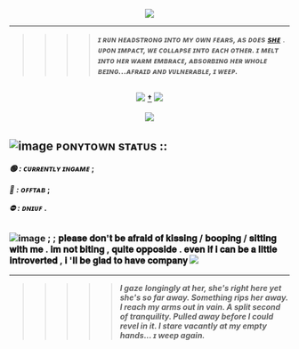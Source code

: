 <p align="center">

<img src="https://github.com/user-attachments/assets/ecce06cb-74b6-4812-a0e6-874db3301c13">

</p>

---
> >>> **_ɪ ʀᴜɴ ʜᴇᴀᴅsᴛʀᴏɴɢ ɪɴᴛᴏ ᴍʏ ᴏᴡɴ ꜰᴇᴀʀs, ᴀs ᴅᴏᴇs_** [**_sʜᴇ_**](https://github.com/bjornthesomberlain) . **_ᴜᴘᴏɴ ɪᴍᴘᴀᴄᴛ, ᴡᴇ ᴄᴏʟʟᴀᴘsᴇ ɪɴᴛᴏ ᴇᴀᴄʜ ᴏᴛʜᴇʀ. ɪ ᴍᴇʟᴛ ɪɴᴛᴏ ʜᴇʀ ᴡᴀʀᴍ ᴇᴍʙʀᴀᴄᴇ, ᴀʙsᴏʀʙɪɴɢ ʜᴇʀ ᴡʜᴏʟᴇ ʙᴇɪɴɢ...ᴀꜰʀᴀɪᴅ ᴀɴᴅ ᴠᴜʟɴᴇʀᴀʙʟᴇ, ɪ ᴡᴇᴇᴘ._**
##
<p align="center">
  <img src="https://64.media.tumblr.com/c921b2daca7cd15e69c61eb59cd2f454/86d9d9a71edef0af-f1/s250x400/def38be09644b8cc5d9520c7f451f72cc2081622.gifv"> <b><b> <a href="https://www.youtube.com/watch?v=IcSuLFCK9cg">†</a> <b><b> <img src="https://64.media.tumblr.com/6f59596124f384410d89a4730fa19278/86d9d9a71edef0af-f8/s250x400/95d44b4bed8cf58f6a386035e4cb9541e7119504.gifv">
  <br><br>
  <img src="https://github.com/user-attachments/assets/acef9c92-e459-4313-8e10-c72305b7510f">
</p>

## ![image](https://steamcdn-a.akamaihd.net/steamcommunity/public/images/items/401680/5783ba071cbc291e8d4251ab5aff68c31aabf681.png) ᴘᴏɴʏᴛᴏᴡɴ sᴛᴀᴛᴜs ::


 _🟢 : ᴄᴜʀʀᴇɴᴛʟʏ ɪɴɢᴀᴍᴇ_ ;
  
 _🌙 : ᴏꜰꜰᴛᴀʙ_ ;
 
 _⛔ : ᴅɴɪᴜꜰ_ .
##

<p align="center">
<a>     
  
### ![image](https://community.cloudflare.steamstatic.com/economy/emoticon/postalsnowman) ; ; 𝐩𝐥𝐞𝐚𝐬𝐞 𝐝𝐨𝐧'𝐭 𝐛𝐞 𝐚𝐟𝐫𝐚𝐢𝐝 𝐨𝐟 𝐤𝐢𝐬𝐬𝐢𝐧𝐠 / 𝐛𝐨𝐨𝐩𝐢𝐧𝐠 / 𝐬𝐢𝐭𝐭𝐢𝐧𝐠 𝐰𝐢𝐭𝐡 𝐦𝐞 . 𝐢𝐦 𝐧𝐨𝐭 𝐛𝐢𝐭𝐢𝐧𝐠 , 𝐪𝐮𝐢𝐭𝐞 𝐨𝐩𝐩𝐨𝐬𝐢𝐝𝐞 . 𝐞𝐯𝐞𝐧 𝐢𝐟 𝐢 𝐜𝐚𝐧 𝐛𝐞 𝐚 𝐥𝐢𝐭𝐭𝐥𝐞 𝐢𝐧𝐭𝐫𝐨𝐯𝐞𝐫𝐭𝐞𝐝 , 𝐢 '𝐥𝐥 𝐛𝐞 𝐠𝐥𝐚𝐝 𝐭𝐨 𝐡𝐚𝐯𝐞 𝐜𝐨𝐦𝐩𝐚𝐧𝐲 <img src="https://pixels.crd.co/assets/images/gallery37/a53a81fc.gif?v=99d3974e">
</a>
</p>

---
> >>>> _I gaze longingly at her, she's right here yet she's so far away. Something rips her away. I reach my arms out in vain. A split second of tranquility. Pulled away before I could revel in it. I stare vacantly at my empty hands... ɪ weep again._
##
